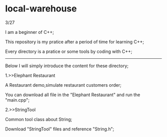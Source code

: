 # local-warehouse
3/27

I am a beginner of C++;

This repository is my pratice after  a period of time for learning C++;

Every directory is a pratice or some tools by coding with C++;

-----------------------------------------------------------------------------
Below I will simply introduce the content for these directory;

1.>>Elephant Restaurant

A Restaurant demo,simulate restaurant customers order;

You can download all file in the "Elephant Restaurant" and run the "main.cpp";

2.>>StringTool

Common tool class about String;

Download "StringTool" files and reference "String.h";
